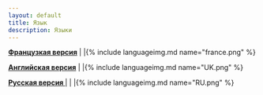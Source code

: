 ```yaml
---
layout: default
title: Язык
description: Языки
---
```




**[Французкая версия](https://prunkdump.github.io/GNUVario-TTGO-T5-website)** |  |{% include languageimg.md name="france.png" %}





**[Английская версия](https://prunkdump.github.io/GNUVario-TTGO-T5-website-EN)** |   |{% include languageimg.md name="UK.png" %}





**[Русская версия   ](https://prunkdump.github.io/GNUVario-TTGO-T5-website-RU)** |  | |{% include languageimg.md name="RU.png" %}